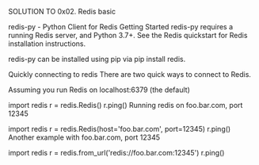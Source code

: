 SOLUTION TO 0x02. Redis basic


redis-py - Python Client for Redis
Getting Started
redis-py requires a running Redis server, and Python 3.7+. See the Redis quickstart for Redis installation instructions.

redis-py can be installed using pip via pip install redis.

Quickly connecting to redis
There are two quick ways to connect to Redis.

Assuming you run Redis on localhost:6379 (the default)

import redis
r = redis.Redis()
r.ping()
Running redis on foo.bar.com, port 12345

import redis
r = redis.Redis(host='foo.bar.com', port=12345)
r.ping()
Another example with foo.bar.com, port 12345

import redis
r = redis.from_url('redis://foo.bar.com:12345')
r.ping()
